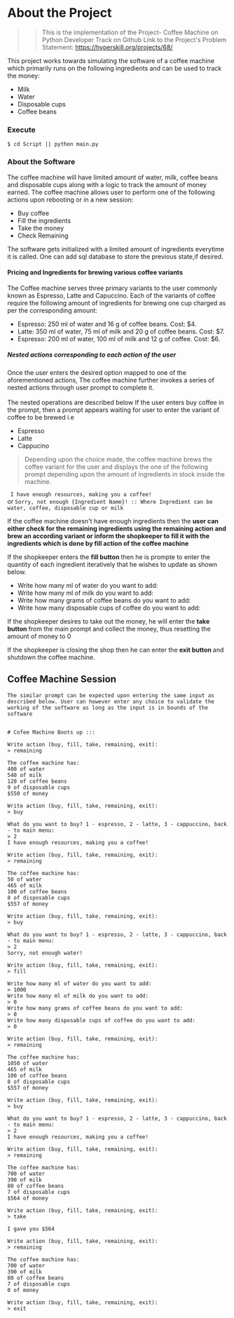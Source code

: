 # About the Project
> > This is the implementation of the Project- Coffee Machine on Python Developer Track on Github
    Link to the Project's Problem Statement: https://hyperskill.org/projects/68/

This project works towards simulating the software of a coffee machine which primarily runs on the following ingredients and can be used to track the money:
* Milk
* Water
* Disposable cups
* Coffee beans

### Execute
```$ cd Script || python main.py ```

### About the Software
The coffee machine will have limited amount of water, milk, coffee beans and disposable cups along with a logic to track the amount of money earned.
The coffee machine allows user to perform one of the following actions upon rebooting or in a new session: 
* Buy coffee
* Fill the ingredients
* Take the money
* Check Remaining

The software gets initialized with a limited amount of ingredients everytime it is called. One can add sql database to store the previous state,if desired. 

#### Pricing and Ingredients for brewing various coffee variants
The Coffee machine serves three primary variants to the user commonly known as Espresso, Latte and Capuccino.
Each of the variants of coffee require the following amount of ingredients for brewing one cup charged as per the corresponding amount:
* Espresso: 250 ml of water and 16 g of coffee beans. Cost: $4.
* Latte: 350 ml of water, 75 ml of milk and 20 g of coffee beans. Cost: $7. 
* Espresso: 200 ml of water, 100 ml of milk and 12 g of coffee. Cost: $6.

##### Nested actions corresponding to each action of the user
Once the user enters the desired option mapped to one of the aforementioned actions, The coffee machine further invokes a series of nested actions through user prompt to complete it.<br><br>
The nested operations are described below 
If the user enters buy coffee in the prompt, then a prompt appears waiting for user to enter the variant of coffee to be brewed i.e 
<ul>
<li>Espresso</li>
<li>Latte</li>
<li>Cappucino</li>
</ul>

> Depending upon the choice made, the coffee machine brews the coffee variant for the user and displays the one of the following prompt depending upon the amount of ingredients in stock inside the machine.
      
``` I have enough resources, making you a coffee!```
<br>or ```Sorry, not enough {Ingredient Name}! :: Where Ingredient can be water, coffee, disposable cup or milk```
<p>If the coffee machine doesn't have enough ingredients then the <strong> user can either check for the remaining ingredients using the remaining action and brew an according variant or inform the shopkeeper to fill it with the ingredients which is done by fill action of the coffee machine </strong> </p>

If the shopkeeper enters the <strong>fill button </strong> then he is prompte to enter the quantity of each ingredient iteratively that he wishes to update as shown below.
<ul>
<li>Write how many ml of water do you want to add:</li>
<li>Write how many ml of milk do you want to add:</li>
<li>Write how many grams of coffee beans do you want to add:</li>
<li>Write how many disposable cups of coffee do you want to add:</li>
</ul>

If the shopkeeper desires to take out the money, he will enter the <strong>take button </strong> from the main prompt and collect the money, thus resetting the amount of money to 0

If the shopkeeper is closing the shop then he can enter the <strong>exit button </strong> and shutdown the coffee machine.

## Coffee Machine Session
```The similar prompt can be expected upon entering the same input as described below. User can however enter any choice to validate the working of the software as long as the input is in bounds of the software```

<pre><code class="language-no-highlight">
# Cofee Machine Boots up :::

Write action (buy, fill, take, remaining, exit):
> remaining

The coffee machine has:
400 of water
540 of milk
120 of coffee beans
9 of disposable cups
$550 of money

Write action (buy, fill, take, remaining, exit):
> buy

What do you want to buy? 1 - espresso, 2 - latte, 3 - cappuccino, back - to main menu:
> 2
I have enough resources, making you a coffee!

Write action (buy, fill, take, remaining, exit):
> remaining

The coffee machine has:
50 of water
465 of milk
100 of coffee beans
8 of disposable cups
$557 of money

Write action (buy, fill, take, remaining, exit):
> buy

What do you want to buy? 1 - espresso, 2 - latte, 3 - cappuccino, back - to main menu:
> 2
Sorry, not enough water!

Write action (buy, fill, take, remaining, exit):
> fill

Write how many ml of water do you want to add:
> 1000
Write how many ml of milk do you want to add:
> 0
Write how many grams of coffee beans do you want to add:
> 0
Write how many disposable cups of coffee do you want to add:
> 0

Write action (buy, fill, take, remaining, exit):
> remaining

The coffee machine has:
1050 of water
465 of milk
100 of coffee beans
8 of disposable cups
$557 of money

Write action (buy, fill, take, remaining, exit):
> buy

What do you want to buy? 1 - espresso, 2 - latte, 3 - cappuccino, back - to main menu:
> 2
I have enough resources, making you a coffee!

Write action (buy, fill, take, remaining, exit):
> remaining

The coffee machine has:
700 of water
390 of milk
80 of coffee beans
7 of disposable cups
$564 of money

Write action (buy, fill, take, remaining, exit):
> take

I gave you $564

Write action (buy, fill, take, remaining, exit):
> remaining

The coffee machine has:
700 of water
390 of milk
80 of coffee beans
7 of disposable cups
0 of money

Write action (buy, fill, take, remaining, exit):
> exit
</code></pre>
